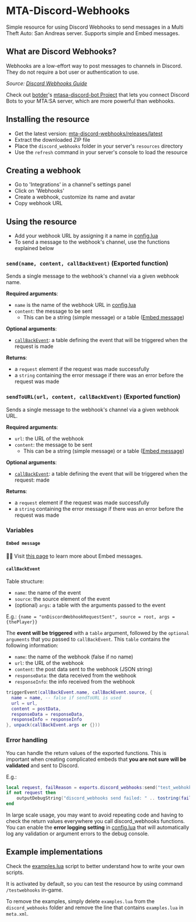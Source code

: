 # MTA-Discord-Webhooks

Simple resource for using Discord Webhooks to send messages in a Multi Theft Auto: San Andreas server. Supports simple and Embed messages.

## What are Discord Webhooks?

Webhooks are a low-effort way to post messages to channels in Discord. They do not require a bot user or authentication to use.

*Source: [Discord Webhooks Guide](https://support.discord.com/hc/en-us/articles/228383668-Intro-to-Webhooks)*

Check out [botder](https://github.com/botder)'s [mtasa-discord-bot Project](https://github.com/botder/mtasa-discord-bot) that lets you connect Discord Bots to your MTA:SA server, which are more powerful than webhooks.

## Installing the resource

- Get the latest version: [mta-discord-webhooks/releases/latest](https://github.com/Fernando-A-Rocha/mta-discord-webhooks/releases/latest)
- Extract the downloaded ZIP file
- Place the `discord_webhooks` folder in your server's `resources` directory
- Use the `refresh` command in your server's console to load the resource

## Creating a webhook

- Go to 'Integrations' in a channel's settings panel
- Click on 'Webhooks'
- Create a webhook, customize its name and avatar
- Copy webhook URL

## Using the resource

- Add your webhook URL by assigning it a name in [config.lua](/discord_webhooks/config.lua)
- To send a message to the webhook's channel, use the functions explained below

### `send(name, content, callBackEvent)` (Exported function)

Sends a single message to the webhook's channel via a given webhook name.

**Required arguments**:

- `name` is the name of the webhook URL in [config.lua](/discord_webhooks/config.lua)
- `content`: the message to be sent
  - This can be a string (simple message) or a table ([Embed message](#embed-message))

**Optional arguments**:

- [`callBackEvent`](#callbackevent): a table defining the event that will be triggered when the request is made

**Returns**:

- a `request` element if the request was made successfully
- a `string` containing the error message if there was an error before the request was made

### `sendToURL(url, content, callBackEvent)` (Exported function)

Sends a single message to the webhook's channel via a given webhook URL.

**Required arguments**:

- `url`: the URL of the webhook
- `content`: the message to be sent
  - This can be a string (simple message) or a table ([Embed message](#embed-message))

**Optional arguments**:

- [`callBackEvent`](#callbackevent): a table defining the event that will be triggered when the request: made

**Returns**:

- a `request` element if the request was made successfully
- a `string` containing the error message if there was an error before the request was made

### Variables

#### `Embed message`

🎨🚧 Visit [this page](/EMBEDS.md) to learn more about Embed messages.

#### `callBackEvent`

Table structure:

- `name`: the name of the event
- `source`: the source element of the event
- (optional) `args`: a table with the arguments passed to the event

E.g.: `{name = "onDiscordWebhookRequestSent", source = root, args = {thePlayer}}`

The **event will be triggered** with a `table` argument, followed by the `optional arguments` that you passed to `callBackEvent`. This `table` contains the following information:

- `name`: the name of the webhook (false if no name)
- `url`: the URL of the webhook
- `content`: the post data sent to the webhook (JSON string)
- `responseData`: the data received from the webhook
- `responseInfo`: the info received from the webhook

```lua
triggerEvent(callBackEvent.name, callBackEvent.source, {
  name = name, -- false if sendToURL is used
  url = url,
  content = postData,
  responseData = responseData,
  responseInfo = responseInfo
}, unpack(callBackEvent.args or {}))
```

### Error handling

You can handle the return values of the exported functions. This is important when creating complicated embeds that **you are not sure will be validated** and sent to Discord.

E.g.:

```lua
local request, failReason = exports.discord_webhooks:send("test_webhokk", "This is a test")
if not request then
    outputDebugString("discord_webhooks send failed: " .. tostring(failReason), 1)
end
```

In large scale usage, you may want to avoid repeating code and having to check the return values everywhere you call discord_webhooks functions. You can enable the **error logging setting** in [config.lua](/discord_webhooks/config.lua) that will automatically log any validation or argument errors to the debug console.

## Example implementations

Check the [examples.lua](/discord_webhooks/examples.lua) script to better understand how to write your own scripts.

It is activated by default, so you can test the resource by using command `/testwebhooks` in-game.

To remove the examples, simply delete `examples.lua` from the `discord_webhooks` folder and remove the line that contains `examples.lua` in `meta.xml`.
